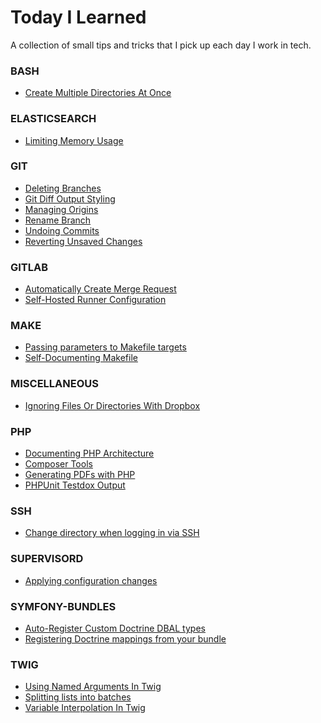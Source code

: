 Today I Learned
=====

A collection of small tips and tricks that I pick up each day I work in tech.

### BASH


- [Create Multiple Directories At Once](bash/mkdir-tricks.md)


### ELASTICSEARCH


- [Limiting Memory Usage](elasticsearch/limit-memory-usage.md)


### GIT


- [Deleting Branches](git/delete-branch.md)
- [Git Diff Output Styling](git/git-diff-styling.md)
- [Managing Origins](git/manage-origins.md)
- [Rename Branch](git/rename-branch.md)
- [Undoing Commits](git/undo-commit.md)
- [Reverting Unsaved Changes](git/undo-unsaved-changes.md)


### GITLAB


- [Automatically Create Merge Request](gitlab/auto-create-merge-request.md)
- [Self-Hosted Runner Configuration](gitlab/runner-config.md)


### MAKE


- [Passing parameters to Makefile targets](make/makefile-parameters.md)
- [Self-Documenting Makefile](make/self-documenting-makefile.md)


### MISCELLANEOUS


- [Ignoring Files Or Directories With Dropbox](miscellaneous/dropbox-ignore.md)


### PHP


- [Documenting PHP Architecture](php/architecture-documenting.md)
- [Composer Tools](php/composer-tools.md)
- [Generating PDFs with PHP](php/pdf-generation.md)
- [PHPUnit Testdox Output](php/phpunit-testdox.md)


### SSH


- [Change directory when logging in via SSH](ssh/cd-on-login.md)


### SUPERVISORD


- [Applying configuration changes](supervisord/changing-configuration.md)


### SYMFONY-BUNDLES


- [Auto-Register Custom Doctrine DBAL types](symfony-bundles/auto-registering-custom-doctrine-types.md)
- [Registering Doctrine mappings from your bundle](symfony-bundles/registering-doctrine-mapping.md)


### TWIG


- [Using Named Arguments In Twig](twig/named-arguments.md)
- [Splitting lists into batches](twig/splitting-lists-into-batches.md)
- [Variable Interpolation In Twig](twig/variable-interpolation.md)
